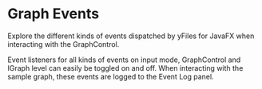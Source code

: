 # Graph Events
  

 Explore the different kinds of events dispatched by yFiles for JavaFX when interacting with the GraphControl.   

 Event listeners for all kinds of events on input mode, GraphControl and IGraph level can easily be toggled on and off. When interacting with the sample graph, these events are logged to the Event Log panel.   
